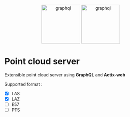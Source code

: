 <p align="center"><img src="https://upload.wikimedia.org/wikipedia/commons/1/17/GraphQL_Logo.svg" alt="graphql" width="128"/> <img src="https://actix.rs/img/logo.png" alt="graphql" width="128"/></p>

# Point cloud server

Extensible point cloud server using **GraphQL** and **Actix-web**

Supported format :

- [x] LAS
- [x] LAZ
- [ ] E57
- [ ] PTS
